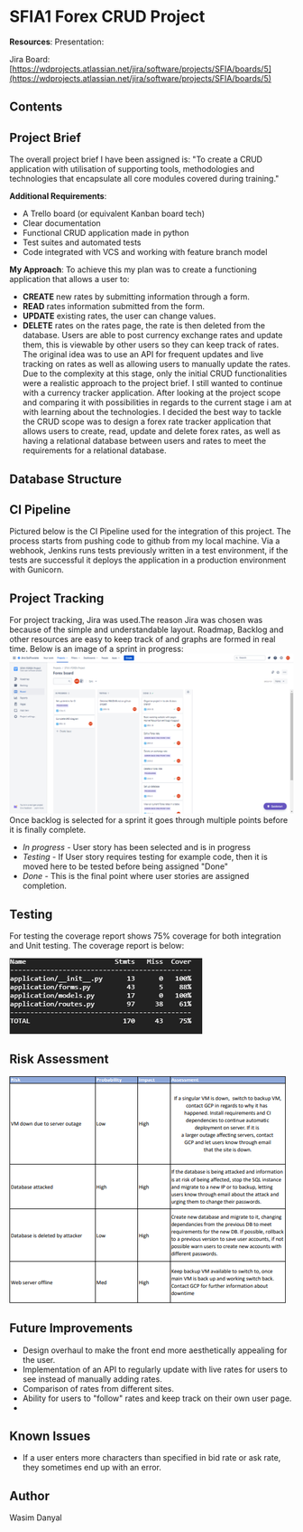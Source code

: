 # SFIA1  Forex CRUD Project

**Resources**: 
Presentation:

Jira Board:
[https://wdprojects.atlassian.net/jira/software/projects/SFIA/boards/5](https://wdprojects.atlassian.net/jira/software/projects/SFIA/boards/5)

## Contents


## Project Brief

The overall project brief I have been assigned is: "To create a CRUD application with utilisation of supporting tools, methodologies and technologies that encapsulate all core modules covered during training."

**Additional Requirements**:

 - A Trello board (or equivalent Kanban board tech)
 - Clear documentation
 - Functional CRUD application made in python
 - Test suites and automated tests
 - Code integrated with VCS and working with feature branch model

**My Approach**:
To achieve this my plan was to create a functioning application that allows a user to:
 - **CREATE** new rates by submitting information through a form.
 - **READ** rates information submitted from the form.
 - **UPDATE** existing rates, the user can change values.
 - **DELETE** rates on the rates page, the rate is then deleted from the database.
Users are able to post currency exchange rates and update them, this is viewable by other users so they can keep track of rates. The original idea was to use an API for frequent updates and live tracking on rates as well as allowing users to manually update the rates. Due to the complexity at this stage, only the initial CRUD functionalities were a realistic approach to the project brief. I still wanted to continue with a currency tracker application. After looking at the project scope and comparing it with possibilities in regards to the current stage i am at with learning about the technologies. I decided the best way to tackle the CRUD scope was to design a forex rate tracker application that allows users to create, read, update and delete forex rates, as well as having a relational database between users and rates to meet the requirements for a relational database.
## Database Structure

## CI Pipeline
Pictured below is the CI Pipeline used for the integration of this project. The process starts from pushing code to github from my local machine. Via a webhook, Jenkins runs tests previously written in a test environment, if the tests are successful it deploys the application in a production environment with Gunicorn.



## Project Tracking
For project tracking, Jira was used.The reason Jira was chosen was because of the simple and understandable layout. Roadmap, Backlog and other resources are easy to keep track of and graphs are formed in real time. Below is an image of a sprint in progress:
![enter image description here](https://raw.githubusercontent.com/Wasim-Danyal/Forex-Project/docs/documentation/jira.png)
Once backlog is selected for a sprint it goes through multiple points before it is finally complete.

 - *In progress -* User story has been selected and is in progress
 - *Testing -* If User story requires testing for example code, then it is moved here to be tested before being assigned "Done"
 - *Done -* This is the final point where user stories are assigned completion.

## Testing
For testing the coverage report shows 75% coverage for both integration and Unit testing. The coverage report is below:


![enter image description here](https://raw.githubusercontent.com/Wasim-Danyal/Forex-Project/docs/documentation/coverage.png)

## Risk Assessment
![enter image description here](https://raw.githubusercontent.com/Wasim-Danyal/Forex-Project/docs/documentation/riskassessment.png)
## Future Improvements

 - Design overhaul to make the front end more aesthetically appealing for the user.
 - Implementation of an API to regularly update with live rates for users to see instead of manually adding rates.
 - Comparison of rates from different sites.
 - Ability for users to "follow" rates and keep track on their own user page.
 - 

## Known Issues

 - If a user enters more characters than specified in bid rate or ask rate, they sometimes end up with an error.

## Author 
Wasim Danyal
